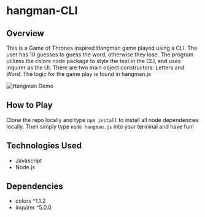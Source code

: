 # hangman-CLI

## Overview

This is a Game of Thrones inspired Hangman game played using a CLI. The user has 10 guesses to guess the word, otherwise they lose. The program utilizes the colors node package to style the text in the CLI, and uses inquirer as the UI. There are two main object constructors: Letters and Word. The logic for the game play is found in hangman.js

![Hangman Demo](https://media.giphy.com/media/ZNYrcJaOQqEMWPbn1q/giphy.gif)

## How to Play

Clone the repo locally and type `npm install` to install all node dependencies locally. Then simply type `node hangman.js` into your terminal and have fun! 

## Technologies Used

- Javascript
- Node.js 

## Dependencies

- colors ^1.1.2 
- inquirer ^5.0.0 

